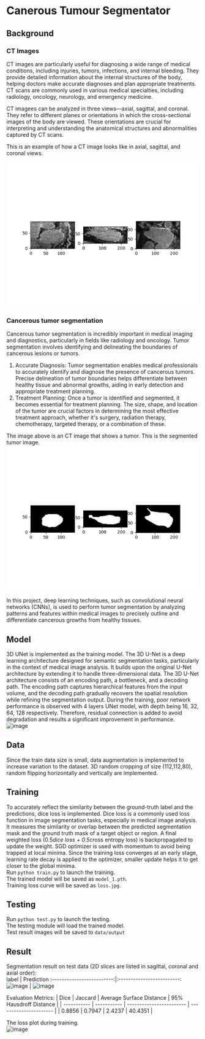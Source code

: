 # Canerous Tumour Segmentator

## Background

### CT Images
CT images are particularly useful for diagnosing a wide range of medical conditions, including injuries, tumors, infections, and internal bleeding. They provide detailed information about the internal structures of the body, helping doctors make accurate diagnoses and plan appropriate treatments. CT scans are commonly used in various medical specialties, including radiology, oncology, neurology, and emergency medicine.

CT imagees can be analyzed in three views—axial, sagittal, and coronal. They refer to different planes or orientations in which the cross-sectional images of the body are viewed. These orientations are crucial for interpreting and understanding the anatomical structures and abnormalities captured by CT scans.

This is an example of how a CT image looks like in axial, sagittal, and coronal views.

![image](/data/image/0.jpg)

### Cancerous tumor segmentation   
Cancerous tumor segmentation is incredibly important in medical imaging and diagnostics, particularly in fields like radiology and oncology. Tumor segmentation involves identifying and delineating the boundaries of cancerous lesions or tumors. 
1. Accurate Diagnosis: Tumor segmentation enables medical professionals to accurately identify and diagnose the presence of cancerous tumors. Precise delineation of tumor boundaries helps differentiate between healthy tissue and abnormal growths, aiding in early detection and appropriate treatment planning.
2. Treatment Planning: Once a tumor is identified and segmented, it becomes essential for treatment planning. The size, shape, and location of the tumor are crucial factors in determining the most effective treatment approach, whether it's surgery, radiation therapy, chemotherapy, targeted therapy, or a combination of these.

The image above is an CT image that shows a tumor. This is the segmented tumor image.
![image](/data/label/0.jpg)

In this project, deep learning techniques, such as convolutional neural networks (CNNs), is used to perform tumor segmentation by analyzing patterns and features within medical images to precisely outline and differentiate cancerous growths from healthy tissues.

## Model
3D UNet is implemented as the training model. The 3D U-Net is a deep learning architecture designed for semantic segmentation tasks, particularly in the context of medical image analysis. It builds upon the original U-Net architecture by extending it to handle three-dimensional data. The 3D U-Net architecture consists of an encoding path, a bottleneck, and a decoding path. The encoding path captures hierarchical features from the input volume, and the decoding path gradually recovers the spatial resolution while refining the segmentation output. 
During the training, poor network performance is observed with 4 layers UNet model, with depth being 16, 32, 64, 128 respectively. Therefore, residual connection is added to avoid degradation and results a significant improvement in performance. <br />
![image](https://github.com/ypcmadeline/Image-segmentation-by-UNET/blob/master/models/unet.png)

## Data
Since the train data size is small, data augmentation is implemented to increase variation to the dataset. 3D random cropping of size (112,112,80), random flipping horizontally and vertically are implemented.

## Training
To accurately reflect the similarity between the ground-truth label and the predictions, dice loss is implemented. Dice loss is a commonly used loss function in image segmentation tasks, especially in medical image analysis. It measures the similarity or overlap between the predicted segmentation mask and the ground truth mask of a target object or region. 
A final weighted loss (0.5*dice loss + 0.5*cross entropy loss) is backpropagated to update the weight. SGD optimizer is used with momentum to avoid being trapped at local minima. Since the training loss converges at an early stage, learning rate decay is applied to the optimizer, smaller update helps it to get closer to the global minima. <br />
Run `python train.py` to launch the training.<br />
The trained model will be saved as `model_1.pth`.<br />
Training loss curve will be saved as `loss.jpg`.

## Testing
Run `python test.py` to launch the testing.<br />
The testing module will load the trained model.<br />
Test result images will be saved to ``data/output``

## Result
Segmentation result on test data (2D slices are listed in sagittal, coronal and axial
order):<br />
label                      |  Prediction
:-------------------------:|:-------------------------:
![image](https://github.com/ypcmadeline/Image-segmentation-by-UNET/blob/master/data/label/0.jpg)  |  ![image](https://github.com/ypcmadeline/Image-segmentation-by-UNET/blob/master/models/outputs/0.jpg)

Evaluation Metrics:
| Dice        | Jaccard     | Average Surface Distance | 95% Hausdroff Distance |
| ----------- | ----------- | ------------------------ | ---------------------- |
| 0.8856      | 0.7947      | 2.4237                   | 40.4351                |

The loss plot during training.<br />
![image](https://github.com/ypcmadeline/Image-segmentation-by-UNET/blob/master/models/loss.jpg)<br />


